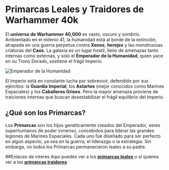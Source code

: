 # Primarcas Leales y Traidores de Warhammer 40k
El **universo de Warhammer 40,000** es vasto, oscuro y sombrío. Ambientado en el milenio 41, la humanidad está al borde de la extinción, atrapada en una guerra perpetua contra **Xenos**, **herejes** y las monstruosas criaturas del **Caos**. La galaxia es un lugar hostil, lleno de amenazas tanto internas como externas, y solo el **Emperador de la Humanidad**, quien yace en su Trono Dorado, sostiene el frágil Imperio.

![Emperador de la Humanidad](![image](https://github.com/user-attachments/assets/ac01ae0c-972a-487b-855d-a7fd75337a55))

El Imperio está en constante lucha por sobrevivir, defendido por sus ejércitos: la **Guardia Imperial**, los **Astartes** (mejor conocidos como Marines Espaciales) y los **Caballeros Grises**. Pero la mayor amenaza proviene de traiciones internas que buscan desestabilizar el frágil equilibrio del Imperio.

## ¿Qué son los Primarcas?
Los **Primarcas** son los hijos genéticamente creados del Emperador, seres superhumanos de poder inmenso, concebidos para liderar las grandes legiones de Marines Espaciales. Cada uno fue diseñado para ser perfecto en algún aspecto, ya sea en la guerra, el liderazgo o la estrategia. Sin embargo, no todos los Primarcas permanecieron leales a su padre.

##Enlaces de interes
Aqui puedes ver a los **[primarcas leales](Primarcas_Leales.md)**  o si quieres ver a los **[primarcas traidores](Primarcas_Traidores.md)**
